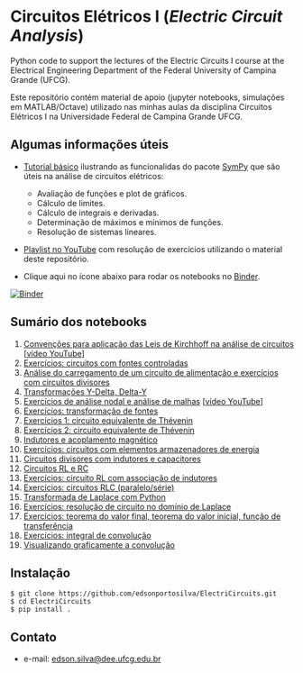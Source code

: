 # Circuitos Elétricos I (*Electric Circuit Analysis*)
Python code to support the lectures of the Electric Circuits I course at the Electrical Engineering Department of the Federal University of Campina Grande (UFCG).

Este repositório contém material de apoio (jupyter notebooks, simulações em MATLAB/Octave) utilizado nas minhas aulas da disciplina Circuitos Elétricos I na Universidade Federal de Campina Grande UFCG. 

## Algumas informações úteis
* [Tutorial básico](https://github.com/edsonportosilva/ElectricCircuits/blob/master/Jupyter%20notebooks/Tutorial%20Sympy%20-%20Python%20para%20Circuitos%20Eletricos%20I%20.ipynb) ilustrando as funcionalidas do pacote [SymPy](https://www.sympy.org/pt/index.html) que são úteis na análise de circuitos elétricos:
  * Avaliação de funções e plot de gráficos.
  * Cálculo de limites.
  * Cálculo de integrais e derivadas.
  * Determinação de máximos e mínimos de funções.
  * Resolução de sistemas lineares.

* [Playlist no YouTube](https://www.youtube.com/playlist?list=PLCdbPtPv2u2qrtZAyDACc0v0fOb3j9pWD) com resolução de exercícios utilizando o material deste repositório.
* Clique aqui no ícone abaixo para rodar os notebooks no [Binder](https://mybinder.org/).

[![Binder](https://mybinder.org/badge_logo.svg)](https://mybinder.org/v2/gh/edsonportosilva/ElectricCircuits/HEAD?urlpath=lab)

## Sumário dos notebooks

1. [Convenções para aplicação das Leis de Kirchhoff na análise de circuitos](https://github.com/edsonportosilva/ElectricCircuits/blob/master/Jupyter%20notebooks/1%20-%20Conven%C3%A7%C3%B5es%20para%20aplica%C3%A7%C3%A3o%20das%20Leis%20de%20Kirchhoff.ipynb) [[vídeo YouTube](https://www.youtube.com/watch?v=wIywW9MLRxU)]
2. [Exercícios: circuitos com fontes controladas](https://github.com/edsonportosilva/ElectricCircuits/blob/master/Jupyter%20notebooks/2.1%20-%20Exerc%C3%ADcios%20com%20fontes%20controladas%20.ipynb)
3. [Análise do carregamento de um circuito de alimentação e exercícios com circuitos divisores](https://github.com/edsonportosilva/ElectricCircuits/blob/master/Jupyter%20notebooks/2.2%20-%20Circuitos%20divisores.ipynb)
4. [Transformações Y-Delta, Delta-Y](https://github.com/edsonportosilva/ElectricCircuits/blob/master/Jupyter%20notebooks/2.3%20-%20Transforma%C3%A7%C3%B5es%20Delta-Y%20e%20Y-Delta.ipynb)
5. [Exercícios de análise nodal e análise de malhas](https://github.com/edsonportosilva/ElectricCircuits/blob/master/Jupyter%20notebooks/3%20-%20An%C3%A1lise%20nodal%20e%20an%C3%A1lise%20de%20malhas%20(tens%C3%B5es%20de%20n%C3%B3%20e%20correntes%20de%20malha).ipynb) [[vídeo YouTube](https://www.youtube.com/watch?v=XjCG_wkyN98)]
6. [Exercícios: transformação de fontes](https://github.com/edsonportosilva/ElectricCircuits/blob/master/Jupyter%20notebooks/4.1%20-%20Transforma%C3%A7%C3%B5es%20de%20fontes.ipynb)
7. [Exercícios 1: circuito equivalente de Thévenin](https://github.com/edsonportosilva/ElectricCircuits/blob/master/Jupyter%20notebooks/4.2%20-%20Circuito%20equivalente%20de%20Th%C3%A9venin.ipynb)
8. [Exercícios 2: circuito equivalente de Thévenin](https://github.com/edsonportosilva/ElectricCircuits/blob/master/Jupyter%20notebooks/5%20-%20Exerc%C3%ADcio%20circuito%20equivalente%20de%20Th%C3%A9venin.ipynb)
9. [Indutores e acoplamento magnético](https://github.com/edsonportosilva/ElectricCircuits/blob/master/Jupyter%20notebooks/6.1%20-%20Indutores%20e%20acoplamento%20magn%C3%A9tico.ipynb)
10. [Exercícios: circuitos com elementos armazenadores de energia](https://github.com/edsonportosilva/ElectricCircuits/blob/master/Jupyter%20notebooks/6.2%20-%20Armazenamento%20de%20energia.ipynb)
11. [Circuitos divisores com indutores e capacitores](https://github.com/edsonportosilva/ElectricCircuits/blob/master/Jupyter%20notebooks/7.1%20-%20Divisores%20de%20tens%C3%A3o%20e%20corrente%20com%20indutores%20e%20capacitores.ipynb)
12. [Circuitos RL e RC](https://github.com/edsonportosilva/ElectricCircuits/blob/master/Jupyter%20notebooks/8.1%20-%20Circuitos%20RL%20e%20RC%20de%20primeira%20ordem.ipynb)
13. [Exercícios: circuito RL com associação de indutores](https://github.com/edsonportosilva/ElectricCircuits/blob/master/Jupyter%20notebooks/10%20-%20Exerc%C3%ADcio%20circuito%20RL%20equivalente.ipynb)
14. [Exercícios: circuitos RLC (paralelo/série)](https://github.com/edsonportosilva/ElectricCircuits/blob/master/Jupyter%20notebooks/8.2%20-%20Circuitos%20RLC%20de%20segunda%20ordem.ipynb)
15. [Transformada de Laplace com Python](https://github.com/edsonportosilva/ElectricCircuits/blob/master/Jupyter%20notebooks/11.1%20-%20A%20transformada%20de%20Laplace.ipynb)
16. [Exercícios: resolução de circuito no domínio de Laplace](https://github.com/edsonportosilva/ElectricCircuits/blob/master/Jupyter%20notebooks/11.2%20-%20An%C3%A1lise%20de%20circuitos%20no%20dom%C3%ADnio%20de%20Laplace.ipynb)
17. [Exercícios: teorema do valor final, teorema do valor inicial, função de transferência](https://github.com/edsonportosilva/ElectricCircuits/blob/master/Jupyter%20notebooks/12.1%20-%20Exerc%C3%ADcios%20com%20fun%C3%A7%C3%A3o%20de%20transfer%C3%AAncia%20e%20integral%20de%20convolu%C3%A7%C3%A3o.ipynb)
18. [Exercícios: integral de convolução](https://github.com/edsonportosilva/ElectricCircuits/blob/master/Jupyter%20notebooks/12.2%20-%20Integral%20de%20convolu%C3%A7%C3%A3o.ipynb)
19. [Visualizando graficamente a convolução](https://github.com/edsonportosilva/ElectricCircuits/blob/master/Jupyter%20notebooks/Visualize%20convolution.ipynb)
## Instalação
```
$ git clone https://github.com/edsonportosilva/ElectriCircuits.git
$ cd ElectriCircuits
$ pip install .
```
## Contato
* e-mail: edson.silva@dee.ufcg.edu.br
